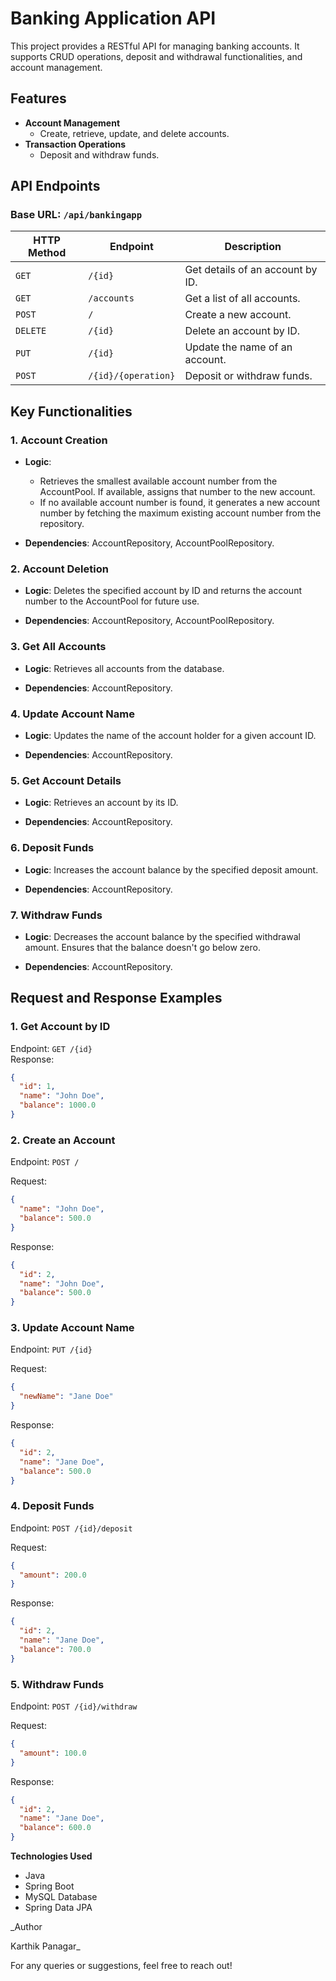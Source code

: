 # Banking Application API

This project provides a RESTful API for managing banking accounts. 
It supports CRUD operations, deposit and withdrawal functionalities, and account management.

## Features

- **Account Management**
    - Create, retrieve, update, and delete accounts.
- **Transaction Operations**
    - Deposit and withdraw funds.
 
## API Endpoints

### **Base URL:** `/api/bankingapp`

| HTTP Method | Endpoint            | Description                      |
| ----------- | ------------------- | -------------------------------- |
| `GET`       | `/{id}`             | Get details of an account by ID. |
| `GET`       | `/accounts`         | Get a list of all accounts.      |
| `POST`      | `/`                 | Create a new account.            |
| `DELETE`    | `/{id}`             | Delete an account by ID.         |
| `PUT`       | `/{id}`             | Update the name of an account.   |
| `POST`      | `/{id}/{operation}` | Deposit or withdraw funds.       |

## Key Functionalities

### 1. Account Creation
- **Logic**:
    - Retrieves the smallest available account number from the AccountPool. If available, assigns that number to the new account.
    - If no available account number is found, it generates a new account number by fetching the maximum existing account number from the repository.

- **Dependencies**: AccountRepository, AccountPoolRepository.

### 2.  Account Deletion
- **Logic**: Deletes the specified account by ID and returns the account number to the AccountPool for future use.

- **Dependencies**: AccountRepository, AccountPoolRepository.

### 3. Get All Accounts
- **Logic**: Retrieves all accounts from the database.

- **Dependencies**: AccountRepository.

### 4. Update Account Name
- **Logic**: Updates the name of the account holder for a given account ID.

- **Dependencies**: AccountRepository.

### 5. Get Account Details
- **Logic**: Retrieves an account by its ID.

- **Dependencies**: AccountRepository.

### 6. Deposit Funds
- **Logic**: Increases the account balance by the specified deposit amount.

- **Dependencies**: AccountRepository.

### 7. Withdraw Funds
- **Logic**: Decreases the account balance by the specified withdrawal amount. Ensures that the balance doesn't go below zero.

- **Dependencies**: AccountRepository.

## Request and Response Examples

### 1. Get Account by ID

Endpoint: `GET /{id}`  
Response:

```json
{
  "id": 1,
  "name": "John Doe",
  "balance": 1000.0
}
```
### 2. Create an Account
Endpoint: `POST /`

Request:

```json
{
  "name": "John Doe",
  "balance": 500.0
}
```
Response:

```json
{
  "id": 2,
  "name": "John Doe",
  "balance": 500.0
}
```
### 3. Update Account Name
Endpoint: `PUT /{id}`

Request:

```json
{
  "newName": "Jane Doe"
}
```
Response:

```json
{
  "id": 2,
  "name": "Jane Doe",
  "balance": 500.0
}
```
### 4. Deposit Funds
Endpoint: `POST /{id}/deposit`

Request:

```json
{
  "amount": 200.0
}
```
Response:

```json
{
  "id": 2,
  "name": "Jane Doe",
  "balance": 700.0
}
```
### 5. Withdraw Funds
Endpoint: `POST /{id}/withdraw`

Request:

```json
{
  "amount": 100.0
}
```
Response:

```json
{
  "id": 2,
  "name": "Jane Doe",
  "balance": 600.0
}
```

**Technologies Used**
- Java
- Spring Boot
- MySQL Database
- Spring Data JPA

_Author

Karthik Panagar_

For any queries or suggestions, feel free to reach out!
